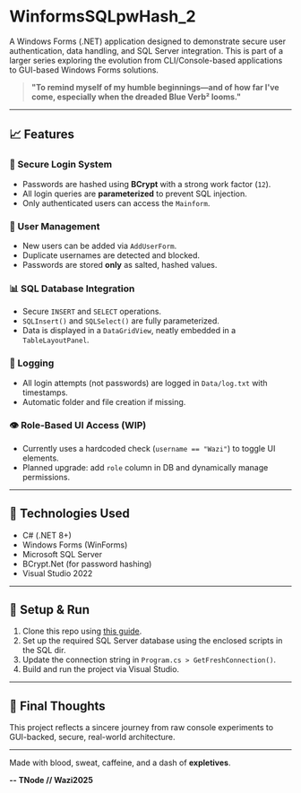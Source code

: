 # WinformsSQLpwHash_2

A Windows Forms (.NET) application designed to demonstrate secure user authentication, data handling, and SQL Server integration. This is part of a larger series exploring the evolution from CLI/Console-based applications to GUI-based Windows Forms solutions.

> **"To remind myself of my humble beginnings—and of how far I've come, especially when the dreaded Blue Verb² looms."**

---

## 📈 Features

### 🔑 Secure Login System
- Passwords are hashed using **BCrypt** with a strong work factor (`12`).
- All login queries are **parameterized** to prevent SQL injection.
- Only authenticated users can access the `Mainform`.

### 🔢 User Management
- New users can be added via `AddUserForm`.
- Duplicate usernames are detected and blocked.
- Passwords are stored **only** as salted, hashed values.

### 📊 SQL Database Integration
- Secure `INSERT` and `SELECT` operations.
- `SQLInsert()` and `SQLSelect()` are fully parameterized.
- Data is displayed in a `DataGridView`, neatly embedded in a `TableLayoutPanel`.

### 📃 Logging
- All login attempts (not passwords) are logged in `Data/log.txt` with timestamps.
- Automatic folder and file creation if missing.

### 👁️ Role-Based UI Access (WIP)
- Currently uses a hardcoded check (`username == "Wazi"`) to toggle UI elements.
- Planned upgrade: add `role` column in DB and dynamically manage permissions.

---

## 🔎 Technologies Used
- C# (.NET 8+)
- Windows Forms (WinForms)
- Microsoft SQL Server
- BCrypt.Net (for password hashing)
- Visual Studio 2022

---

## 🔧 Setup & Run
1. Clone this repo using [this guide](CloneRepo.md).
2. Set up the required SQL Server database using the enclosed scripts in the SQL dir.
3. Update the connection string in `Program.cs > GetFreshConnection()`.
4. Build and run the project via Visual Studio.

---

## 🌟 Final Thoughts
This project reflects a sincere journey from raw console experiments to GUI-backed, secure, real-world architecture. 

---

Made with blood, sweat, caffeine, and a dash of **expletives**.

**-- TNode // Wazi2025**

